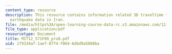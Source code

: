 ```yaml
---
content_type: resource
description: This resource contains information related 3D traveltime tomography with
  earthquake data in Iran.
file: /media/https%3A/open-learning-course-data-rc.s3.amazonaws.com/12-571-near-surface-geophysical-imaging-fall-2009/1f9334af1aef0774f0646dbd9a5068ba_MIT12_571F09_pro8.pdf
file_type: application/pdf
resourcetype: Document
title: MIT12_571F09_pro8.pdf
uid: 1f9334af-1aef-0774-f064-6dbd9a5068ba
---
```

